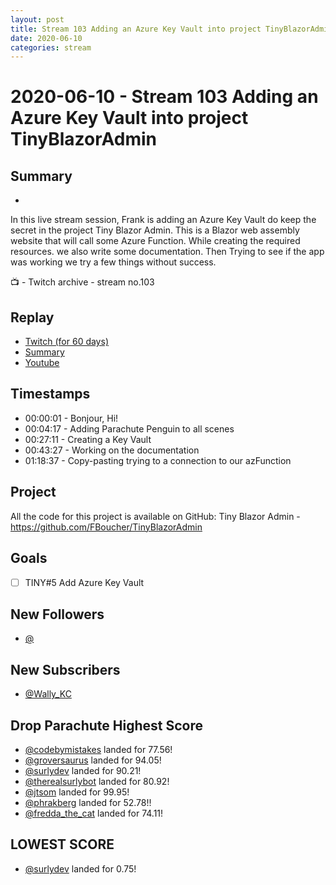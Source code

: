 ```yaml
---
layout: post
title: Stream 103 Adding an Azure Key Vault into project TinyBlazorAdmin
date: 2020-06-10
categories: stream
---
```



# 2020-06-10 - Stream 103 Adding an Azure Key Vault into project TinyBlazorAdmin

## Summary
-

In this live stream session, Frank is adding an Azure Key Vault do keep the secret in the project Tiny Blazor Admin. This is a Blazor web assembly website that will call some Azure Function. While creating the required resources.  we also write some documentation. Then Trying to see if the app was working we try a few things without success.

📺 - Twitch archive - stream no.103

## Replay


- [Twitch (for 60 days)](https://www.twitch.tv/videos/)
- [Summary](https://youtu.be/ZjnmPOH5404)
- [Youtube](https://youtu.be/tbuFZZCxO-Y)


## Timestamps


- 00:00:01 - Bonjour, Hi!
- 00:04:17 - Adding Parachute Penguin to all scenes
- 00:27:11 - Creating a Key Vault
- 00:43:27 - Working on the documentation
- 01:18:37 - Copy-pasting trying to a connection to our azFunction 



Project
-------

All the code for this project is available on GitHub: Tiny Blazor Admin - https://github.com/FBoucher/TinyBlazorAdmin


Goals
-----

- [ ] TINY#5 Add Azure Key Vault


New Followers
-------------

- [@](https://www.twitch.tv/)


New Subscribers
---------------

- [@Wally_KC](https://www.twitch.tv/Wally_KC)



Drop Parachute Highest Score
----------------------------

- [@codebymistakes](https://www.twitch.tv/) landed for 77.56!
- [@groversaurus](https://www.twitch.tv/) landed for 94.05!
- [@surlydev](https://www.twitch.tv/) landed for 90.21!
- [@therealsurlybot](https://www.twitch.tv/) landed for 80.92!
- [@jtsom](https://www.twitch.tv/) landed for 99.95!
- [@phrakberg](https://www.twitch.tv/) landed for 52.78!!
- [@fredda_the_cat](https://www.twitch.tv/) landed for 74.11!


LOWEST SCORE
------------

- [@surlydev](https://www.twitch.tv/) landed for 0.75!


